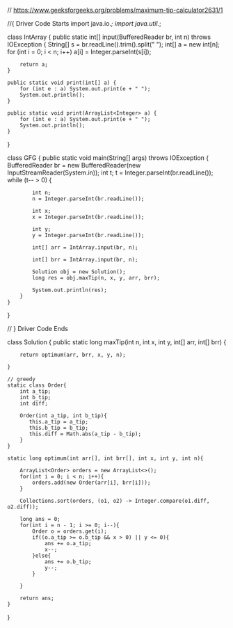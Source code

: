 // https://www.geeksforgeeks.org/problems/maximum-tip-calculator2631/1

//{ Driver Code Starts
import java.io.*;
import java.util.*;

class IntArray {
    public static int[] input(BufferedReader br, int n) throws IOException {
        String[] s = br.readLine().trim().split(" ");
        int[] a = new int[n];
        for (int i = 0; i < n; i++) a[i] = Integer.parseInt(s[i]);

        return a;
    }

    public static void print(int[] a) {
        for (int e : a) System.out.print(e + " ");
        System.out.println();
    }

    public static void print(ArrayList<Integer> a) {
        for (int e : a) System.out.print(e + " ");
        System.out.println();
    }
}

class GFG {
    public static void main(String[] args) throws IOException {
        BufferedReader br = new BufferedReader(new InputStreamReader(System.in));
        int t;
        t = Integer.parseInt(br.readLine());
        while (t-- > 0) {

            int n;
            n = Integer.parseInt(br.readLine());

            int x;
            x = Integer.parseInt(br.readLine());

            int y;
            y = Integer.parseInt(br.readLine());

            int[] arr = IntArray.input(br, n);

            int[] brr = IntArray.input(br, n);

            Solution obj = new Solution();
            long res = obj.maxTip(n, x, y, arr, brr);

            System.out.println(res);
        }
    }
}

// } Driver Code Ends



class Solution {
    public static long maxTip(int n, int x, int y, int[] arr, int[] brr) {
        
        return optimum(arr, brr, x, y, n);
        
    }
    
    // greedy
    static class Order{
        int a_tip;
        int b_tip;
        int diff;
        
        Order(int a_tip, int b_tip){
           this.a_tip = a_tip;
           this.b_tip = b_tip;
           this.diff = Math.abs(a_tip - b_tip);
        }
    }
    
    static long optimum(int arr[], int brr[], int x, int y, int n){
        
        ArrayList<Order> orders = new ArrayList<>();
        for(int i = 0; i < n; i++){
            orders.add(new Order(arr[i], brr[i]));
        }
        
        Collections.sort(orders, (o1, o2) -> Integer.compare(o1.diff, o2.diff));
        
        long ans = 0;
        for(int i = n - 1; i >= 0; i--){
            Order o = orders.get(i);
            if((o.a_tip >= o.b_tip && x > 0) || y <= 0){
                ans += o.a_tip;
                x--;
            }else{
                ans += o.b_tip;
                y--;
            }
            
        }
        
        return ans;
    }
    
}
